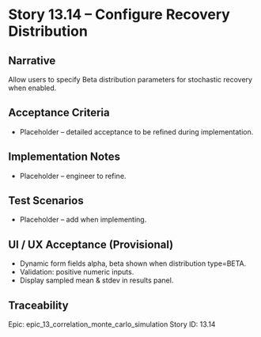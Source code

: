 # Story 13.14 – Configure Recovery Distribution

## Narrative
Allow users to specify Beta distribution parameters for stochastic recovery when enabled.

## Acceptance Criteria
- Placeholder – detailed acceptance to be refined during implementation.

## Implementation Notes
- Placeholder – engineer to refine.

## Test Scenarios
- Placeholder – add when implementing.

## UI / UX Acceptance (Provisional)
- Dynamic form fields alpha, beta shown when distribution type=BETA.
- Validation: positive numeric inputs.
- Display sampled mean & stdev in results panel.

## Traceability
Epic: epic_13_correlation_monte_carlo_simulation
Story ID: 13.14
